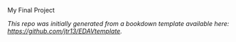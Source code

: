 My Final Project


*This repo was initially generated from a bookdown template available here: https://github.com/jtr13/EDAVtemplate.*	

